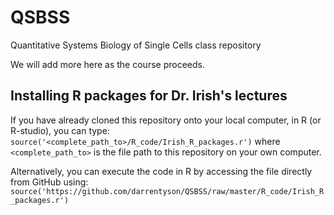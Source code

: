 # QSBSS
Quantitative Systems Biology of Single Cells class repository

We will add more here as the course proceeds.

## Installing R packages for Dr. Irish's lectures
If you have already cloned this repository onto your local computer, in R (or R-studio), you can type:
`source('<complete_path_to>/R_code/Irish_R_packages.r')` where `<complete_path_to>` is the file path to this repository on your own computer.

Alternatively, you can execute the code in R by accessing the file directly from GitHub using:
`source('https://github.com/darrentyson/QSBSS/raw/master/R_code/Irish_R_packages.r')`

